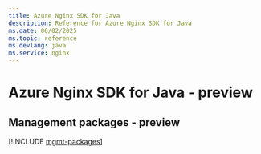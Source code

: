 ```yaml
---
title: Azure Nginx SDK for Java
description: Reference for Azure Nginx SDK for Java
ms.date: 06/02/2025
ms.topic: reference
ms.devlang: java
ms.service: nginx
---
```

# Azure Nginx SDK for Java - preview

## Management packages - preview
[!INCLUDE [mgmt-packages](nginx-mgmt-index.md)]